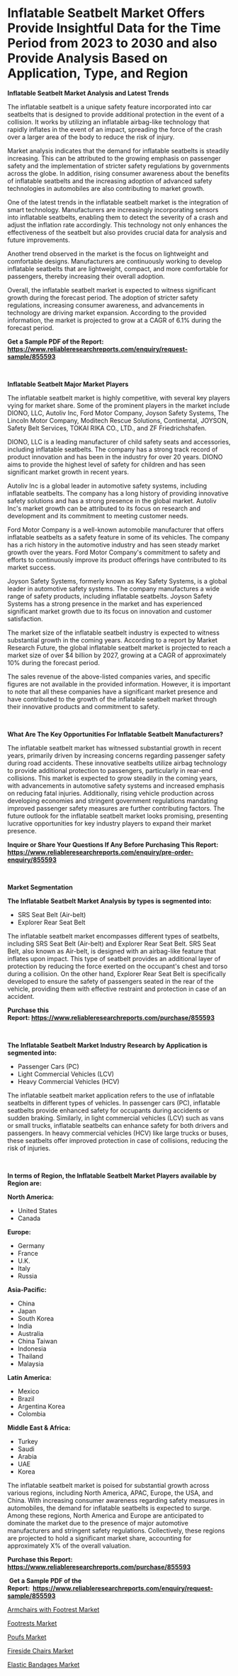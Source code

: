 <p><h1>Inflatable Seatbelt Market Offers Provide Insightful Data for the Time Period from 2023 to 2030 and also Provide Analysis Based on Application, Type, and Region</h1></p><p><strong>Inflatable Seatbelt Market Analysis and Latest Trends</strong></p>
<p><p>The inflatable seatbelt is a unique safety feature incorporated into car seatbelts that is designed to provide additional protection in the event of a collision. It works by utilizing an inflatable airbag-like technology that rapidly inflates in the event of an impact, spreading the force of the crash over a larger area of the body to reduce the risk of injury.</p><p>Market analysis indicates that the demand for inflatable seatbelts is steadily increasing. This can be attributed to the growing emphasis on passenger safety and the implementation of stricter safety regulations by governments across the globe. In addition, rising consumer awareness about the benefits of inflatable seatbelts and the increasing adoption of advanced safety technologies in automobiles are also contributing to market growth.</p><p>One of the latest trends in the inflatable seatbelt market is the integration of smart technology. Manufacturers are increasingly incorporating sensors into inflatable seatbelts, enabling them to detect the severity of a crash and adjust the inflation rate accordingly. This technology not only enhances the effectiveness of the seatbelt but also provides crucial data for analysis and future improvements.</p><p>Another trend observed in the market is the focus on lightweight and comfortable designs. Manufacturers are continuously working to develop inflatable seatbelts that are lightweight, compact, and more comfortable for passengers, thereby increasing their overall adoption.</p><p>Overall, the inflatable seatbelt market is expected to witness significant growth during the forecast period. The adoption of stricter safety regulations, increasing consumer awareness, and advancements in technology are driving market expansion. According to the provided information, the market is projected to grow at a CAGR of 6.1% during the forecast period.</p></p>
<p><strong>Get a Sample PDF of the Report:&nbsp; <a href="https://www.reliableresearchreports.com/enquiry/request-sample/855593">https://www.reliableresearchreports.com/enquiry/request-sample/855593</a></strong></p>
<p>&nbsp;</p>
<p><strong>Inflatable Seatbelt Major Market Players</strong></p>
<p><p>The inflatable seatbelt market is highly competitive, with several key players vying for market share. Some of the prominent players in the market include DIONO, LLC, Autoliv Inc, Ford Motor Company, Joyson Safety Systems, The Lincoln Motor Company, Moditech Rescue Solutions, Continental, JOYSON, Safety Belt Services, TOKAI RIKA CO., LTD., and ZF Friedrichshafen.</p><p>DIONO, LLC is a leading manufacturer of child safety seats and accessories, including inflatable seatbelts. The company has a strong track record of product innovation and has been in the industry for over 20 years. DIONO aims to provide the highest level of safety for children and has seen significant market growth in recent years.</p><p>Autoliv Inc is a global leader in automotive safety systems, including inflatable seatbelts. The company has a long history of providing innovative safety solutions and has a strong presence in the global market. Autoliv Inc's market growth can be attributed to its focus on research and development and its commitment to meeting customer needs.</p><p>Ford Motor Company is a well-known automobile manufacturer that offers inflatable seatbelts as a safety feature in some of its vehicles. The company has a rich history in the automotive industry and has seen steady market growth over the years. Ford Motor Company's commitment to safety and efforts to continuously improve its product offerings have contributed to its market success.</p><p>Joyson Safety Systems, formerly known as Key Safety Systems, is a global leader in automotive safety systems. The company manufactures a wide range of safety products, including inflatable seatbelts. Joyson Safety Systems has a strong presence in the market and has experienced significant market growth due to its focus on innovation and customer satisfaction.</p><p>The market size of the inflatable seatbelt industry is expected to witness substantial growth in the coming years. According to a report by Market Research Future, the global inflatable seatbelt market is projected to reach a market size of over $4 billion by 2027, growing at a CAGR of approximately 10% during the forecast period.</p><p>The sales revenue of the above-listed companies varies, and specific figures are not available in the provided information. However, it is important to note that all these companies have a significant market presence and have contributed to the growth of the inflatable seatbelt market through their innovative products and commitment to safety.</p></p>
<p>&nbsp;</p>
<p><strong>What Are The Key Opportunities For Inflatable Seatbelt Manufacturers?</strong></p>
<p><p>The inflatable seatbelt market has witnessed substantial growth in recent years, primarily driven by increasing concerns regarding passenger safety during road accidents. These innovative seatbelts utilize airbag technology to provide additional protection to passengers, particularly in rear-end collisions. This market is expected to grow steadily in the coming years, with advancements in automotive safety systems and increased emphasis on reducing fatal injuries. Additionally, rising vehicle production across developing economies and stringent government regulations mandating improved passenger safety measures are further contributing factors. The future outlook for the inflatable seatbelt market looks promising, presenting lucrative opportunities for key industry players to expand their market presence.</p></p>
<p><strong>Inquire or Share Your Questions If Any Before Purchasing This Report: <a href="https://www.reliableresearchreports.com/enquiry/pre-order-enquiry/855593">https://www.reliableresearchreports.com/enquiry/pre-order-enquiry/855593</a></strong></p>
<p>&nbsp;</p>
<p><strong>Market Segmentation</strong></p>
<p><strong>The Inflatable Seatbelt Market Analysis by types is segmented into:</strong></p>
<p><ul><li>SRS Seat Belt (Air-belt)</li><li>Explorer Rear Seat Belt</li></ul></p>
<p><p>The inflatable seatbelt market encompasses different types of seatbelts, including SRS Seat Belt (Air-belt) and Explorer Rear Seat Belt. SRS Seat Belt, also known as Air-belt, is designed with an airbag-like feature that inflates upon impact. This type of seatbelt provides an additional layer of protection by reducing the force exerted on the occupant's chest and torso during a collision. On the other hand, Explorer Rear Seat Belt is specifically developed to ensure the safety of passengers seated in the rear of the vehicle, providing them with effective restraint and protection in case of an accident.</p></p>
<p><strong>Purchase this Report:&nbsp;<a href="https://www.reliableresearchreports.com/purchase/855593">https://www.reliableresearchreports.com/purchase/855593</a></strong></p>
<p>&nbsp;</p>
<p><strong>The Inflatable Seatbelt Market Industry Research by Application is segmented into:</strong></p>
<p><ul><li>Passenger Cars (PC)</li><li>Light Commercial Vehicles (LCV)</li><li>Heavy Commercial Vehicles (HCV)</li></ul></p>
<p><p>The inflatable seatbelt market application refers to the use of inflatable seatbelts in different types of vehicles. In passenger cars (PC), inflatable seatbelts provide enhanced safety for occupants during accidents or sudden braking. Similarly, in light commercial vehicles (LCV) such as vans or small trucks, inflatable seatbelts can enhance safety for both drivers and passengers. In heavy commercial vehicles (HCV) like large trucks or buses, these seatbelts offer improved protection in case of collisions, reducing the risk of injuries.</p></p>
<p>&nbsp;</p>
<p><strong>In terms of Region, the Inflatable Seatbelt Market Players available by Region are:</strong></p>
<p>
    <p> <strong> North America: </strong>
        <ul>
            <li>United States</li>
            <li>Canada</li>
        </ul>
        </p> 
    <p> <strong> Europe: </strong>
        <ul>
            <li>Germany</li>
            <li>France</li>
            <li>U.K.</li>
            <li>Italy</li>
            <li>Russia</li>
        </ul>
        </p> 
    <p> <strong> Asia-Pacific: </strong>
        <ul>
            <li>China</li>
            <li>Japan</li>
            <li>South Korea</li>
            <li>India</li>
            <li>Australia</li>
            <li>China Taiwan</li>
            <li>Indonesia</li>
            <li>Thailand</li>
            <li>Malaysia</li>
        </ul>
        </p> 
    <p> <strong> Latin America: </strong>
        <ul>
            <li>Mexico</li>
            <li>Brazil</li>
            <li>Argentina Korea</li>
            <li>Colombia</li>
        </ul>
        </p> 
    <p> <strong> Middle East & Africa: </strong>
        <ul>
            <li>Turkey</li>
            <li>Saudi</li>
            <li>Arabia</li>
            <li>UAE</li>
            <li>Korea</li>
        </ul>
    </p>
    </p>
<p><p>The inflatable seatbelt market is poised for substantial growth across various regions, including North America, APAC, Europe, the USA, and China. With increasing consumer awareness regarding safety measures in automobiles, the demand for inflatable seatbelts is expected to surge. Among these regions, North America and Europe are anticipated to dominate the market due to the presence of major automotive manufacturers and stringent safety regulations. Collectively, these regions are projected to hold a significant market share, accounting for approximately X% of the overall valuation.</p></p>
<p><strong>Purchase this Report: <a href="https://www.reliableresearchreports.com/purchase/855593">https://www.reliableresearchreports.com/purchase/855593</a></strong></p>
<p>&nbsp;<strong>Get a Sample PDF of the Report:&nbsp;&nbsp;<a href="https://www.reliableresearchreports.com/enquiry/request-sample/855593">https://www.reliableresearchreports.com/enquiry/request-sample/855593</a></strong></p>
<p><strong></strong></p>
<p><p><a href="https://medium.com/@markuspagac2023/analyzing-armchairs-with-footrest-market-global-industry-perspective-and-forecast-2023-to-2030-200346fa7f5a">Armchairs with Footrest Market</a></p><p><a href="https://medium.com/@jasonmartin866/footrests-market-analysis-its-cagr-market-segmentation-and-global-industry-overview-b0bef4e16f57">Footrests Market</a></p><p><a href="https://medium.com/@williammann19/poufs-market-furnishes-information-on-market-share-market-trends-and-market-growth-8ec07466043a">Poufs Market</a></p><p><a href="https://medium.com/@joannebell6556/fireside-chairs-nbsp-market-focuses-on-market-share-size-and-projected-forecast-till-2030-787d7a935515">Fireside Chairs Market</a></p><p><a href="https://medium.com/@erickasauer/elastic-bandages-market-trends-and-market-analysis-forecasted-for-period-2023-2030-a09683e9aa8f">Elastic Bandages Market</a></p></p>